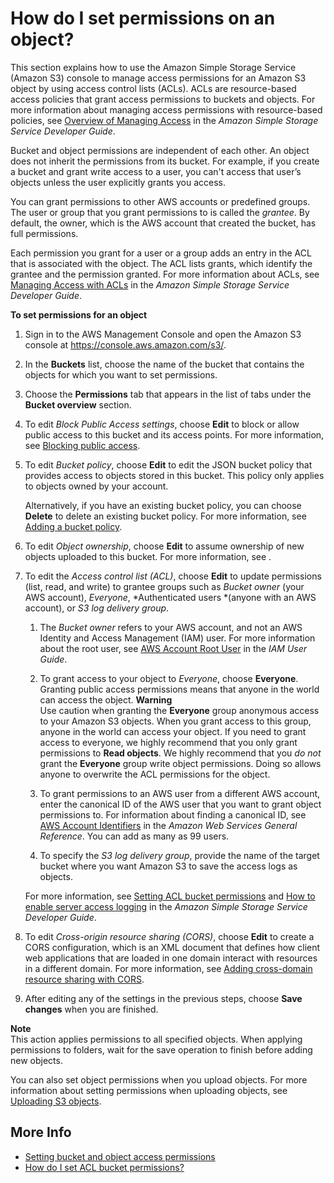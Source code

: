 # How do I set permissions on an object?<a name="set-object-permissions"></a>

This section explains how to use the Amazon Simple Storage Service \(Amazon S3\) console to manage access permissions for an Amazon S3 object by using access control lists \(ACLs\)\. ACLs are resource\-based access policies that grant access permissions to buckets and objects\. For more information about managing access permissions with resource\-based policies, see [Overview of Managing Access](https://docs.aws.amazon.com/AmazonS3/latest/dev/access-control-overview.html) in the *Amazon Simple Storage Service Developer Guide*\.

Bucket and object permissions are independent of each other\. An object does not inherit the permissions from its bucket\. For example, if you create a bucket and grant write access to a user, you can't access that user’s objects unless the user explicitly grants you access\.

You can grant permissions to other AWS accounts or predefined groups\. The user or group that you grant permissions to is called the *grantee*\. By default, the owner, which is the AWS account that created the bucket, has full permissions\.

Each permission you grant for a user or a group adds an entry in the ACL that is associated with the object\. The ACL lists grants, which identify the grantee and the permission granted\. For more information about ACLs, see [Managing Access with ACLs](https://docs.aws.amazon.com/AmazonS3/latest/dev/S3_ACLs_UsingACLs.html) in the *Amazon Simple Storage Service Developer Guide*\.

**To set permissions for an object**

1. Sign in to the AWS Management Console and open the Amazon S3 console at [https://console\.aws\.amazon\.com/s3/](https://console.aws.amazon.com/s3/)\.

1. In the **Buckets** list, choose the name of the bucket that contains the objects for which you want to set permissions\.

1. Choose the **Permissions** tab that appears in the list of tabs under the **Bucket overview** section\. 

1. To edit *Block Public Access settings*, choose **Edit** to block or allow public access to this bucket and its access points\. For more information, see [Blocking public access](block-public-access.md)\.

1. To edit *Bucket policy*, choose **Edit** to edit the JSON bucket policy that provides access to objects stored in this bucket\. This policy only applies to objects owned by your account\.

   Alternatively, if you have an existing bucket policy, you can choose **Delete** to delete an existing bucket policy\. For more information, see [Adding a bucket policy](add-bucket-policy.md)\.

1. To edit *Object ownership*, choose **Edit** to assume ownership of new objects uploaded to this bucket\. For more information, see [](add-object-ownership.md)\.

1. To edit the *Access control list \(ACL\)*, choose **Edit** to update permissions \(list, read, and write\) to grantee groups such as *Bucket owner* \(your AWS account\), *Everyone*, *Authenticated users *\(anyone with an AWS account\), or *S3 log delivery group*\.

   1. The *Bucket owner* refers to your AWS account, and not an AWS Identity and Access Management \(IAM\) user\. For more information about the root user, see [AWS Account Root User](https://docs.aws.amazon.com/IAM/latest/UserGuide/id_root-user.html) in the *IAM User Guide*\.

   1. To grant access to your object to *Everyone*, choose **Everyone**\. Granting public access permissions means that anyone in the world can access the object\.
**Warning**  
Use caution when granting the **Everyone** group anonymous access to your Amazon S3 objects\. When you grant access to this group, anyone in the world can access your object\. If you need to grant access to everyone, we highly recommend that you only grant permissions to **Read objects**\.
We highly recommend that you *do not* grant the **Everyone** group write object permissions\. Doing so allows anyone to overwrite the ACL permissions for the object\.

   1. To grant permissions to an AWS user from a different AWS account, enter the canonical ID of the AWS user that you want to grant object permissions to\. For information about finding a canonical ID, see [AWS Account Identifiers](https://docs.aws.amazon.com/general/latest/gr/acct-identifiers.html) in the *Amazon Web Services General Reference*\. You can add as many as 99 users\.

   1. To specify the *S3 log delivery group*, provide the name of the target bucket where you want Amazon S3 to save the access logs as objects\.

   For more information, see [Setting ACL bucket permissions](set-bucket-permissions.md) and [How to enable server access logging](https://docs.aws.amazon.com/AmazonS3/latest/dev/ServerLogs.html#server-access-logging-overview) in the *Amazon Simple Storage Service Developer Guide*\.

1. To edit *Cross\-origin resource sharing \(CORS\)*, choose **Edit** to create a CORS configuration, which is an XML document that defines how client web applications that are loaded in one domain interact with resources in a different domain\. For more information, see [Adding cross\-domain resource sharing with CORS](add-cors-configuration.md)\.

1. After editing any of the settings in the previous steps, choose **Save changes** when you are finished\.

**Note**  
This action applies permissions to all specified objects\. When applying permissions to folders, wait for the save operation to finish before adding new objects\.

You can also set object permissions when you upload objects\. For more information about setting permissions when uploading objects, see [Uploading S3 objects](upload-objects.md)\.

## More Info<a name="set-object-permissions-moreinfo"></a>
+  [Setting bucket and object access permissions](set-permissions.md)
+ [How do I set ACL bucket permissions?](set-bucket-permissions.md)